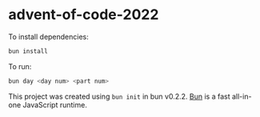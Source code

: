 # advent-of-code-2022

To install dependencies:

```bash
bun install
```

To run:

```bash
bun day <day num> <part num>
```

This project was created using `bun init` in bun v0.2.2. [Bun](https://bun.sh) is a fast all-in-one JavaScript runtime.
